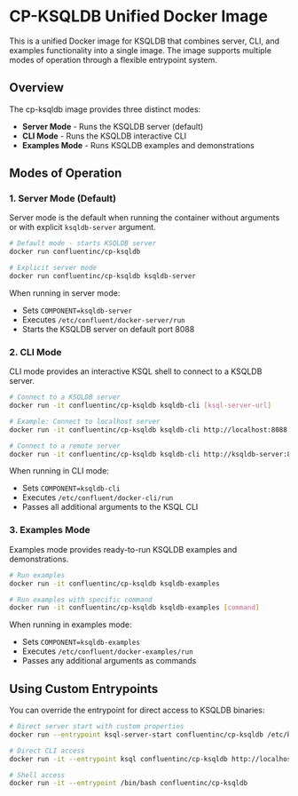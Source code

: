 # CP-KSQLDB Unified Docker Image

This is a unified Docker image for KSQLDB that combines server, CLI, and examples functionality into a single image. The image supports multiple modes of operation through a flexible entrypoint system.

## Overview

The cp-ksqldb image provides three distinct modes:
- **Server Mode** - Runs the KSQLDB server (default)
- **CLI Mode** - Runs the KSQLDB interactive CLI
- **Examples Mode** - Runs KSQLDB examples and demonstrations

## Modes of Operation

### 1. Server Mode (Default)

Server mode is the default when running the container without arguments or with explicit `ksqldb-server` argument.

```bash
# Default mode - starts KSQLDB server
docker run confluentinc/cp-ksqldb

# Explicit server mode
docker run confluentinc/cp-ksqldb ksqldb-server
```

When running in server mode:
- Sets `COMPONENT=ksqldb-server`
- Executes `/etc/confluent/docker-server/run`
- Starts the KSQLDB server on default port 8088

### 2. CLI Mode

CLI mode provides an interactive KSQL shell to connect to a KSQLDB server.

```bash
# Connect to a KSQLDB server
docker run -it confluentinc/cp-ksqldb ksqldb-cli [ksql-server-url]

# Example: Connect to localhost server
docker run -it confluentinc/cp-ksqldb ksqldb-cli http://localhost:8088

# Connect to a remote server
docker run -it confluentinc/cp-ksqldb ksqldb-cli http://ksqldb-server:8088
```

When running in CLI mode:
- Sets `COMPONENT=ksqldb-cli`
- Executes `/etc/confluent/docker-cli/run`
- Passes all additional arguments to the KSQL CLI

### 3. Examples Mode

Examples mode provides ready-to-run KSQLDB examples and demonstrations.

```bash
# Run examples
docker run -it confluentinc/cp-ksqldb ksqldb-examples

# Run examples with specific command
docker run -it confluentinc/cp-ksqldb ksqldb-examples [command]
```

When running in examples mode:
- Sets `COMPONENT=ksqldb-examples`
- Executes `/etc/confluent/docker-examples/run`
- Passes any additional arguments as commands

## Using Custom Entrypoints

You can override the entrypoint for direct access to KSQLDB binaries:

```bash
# Direct server start with custom properties
docker run --entrypoint ksql-server-start confluentinc/cp-ksqldb /etc/ksqldb-server/ksqldb-server.properties

# Direct CLI access
docker run -it --entrypoint ksql confluentinc/cp-ksqldb http://localhost:8088

# Shell access
docker run -it --entrypoint /bin/bash confluentinc/cp-ksqldb
```


